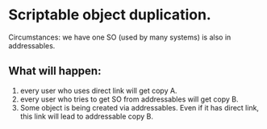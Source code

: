 # Scriptable object duplication.

Circumstances: we have one SO (used by many systems) is also in addressables.

## What will happen: 

1. every user who uses direct link will get copy A.
2. every user who tries to get SO from addressables will get copy B.
3. Some object is being created via addressables. Even if it has direct link, this link will lead to addressable copy B.



